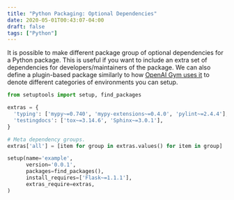 ```yaml
---
title: "Python Packaging: Optional Dependencies"
date: 2020-05-01T00:43:07-04:00
draft: false
tags: ["Python"]
---
```


It is possible to make different package group of optional dependencies for a Python package. This is useful if you want to include an extra set of dependencies for developers/maintainers of the package. We can also define a plugin-based package similarly to how [OpenAI Gym uses it](https://github.com/openai/gym/blob/67212547ac29296839434324a0d5996e48fae840/setup.py) to denote different categories of environments you can setup.

```python
from setuptools import setup, find_packages

extras = {
  'typing': ['mypy~=0.740', 'mypy-extensions~=0.4.0', 'pylint~=2.4.4'],
  'testingdocs': ['tox~=3.14.6', 'Sphinx~=3.0.1'],
}

# Meta dependency groups.
extras['all'] = [item for group in extras.values() for item in group]

setup(name='example',
      version='0.0.1',
      packages=find_packages(),
      install_requires=['Flask~=1.1.1'],
      extras_require=extras,
)
```

